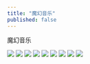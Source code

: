 ```yaml
---
title: "魔幻音乐"
published: false
---
```

魔幻音乐

![](./1.jpg)
![](./2.jpg)
![](./3.jpg)
![](./4.jpg)
![](./5.jpg)
![](./6.jpg)
![](./7.jpg)
![](./8.jpg)
![](./9.jpg)
